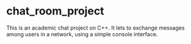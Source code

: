 # chat_room_project
This is an academic chat project on C++. It lets to exchange messages among users in a network, using a simple console interface.
